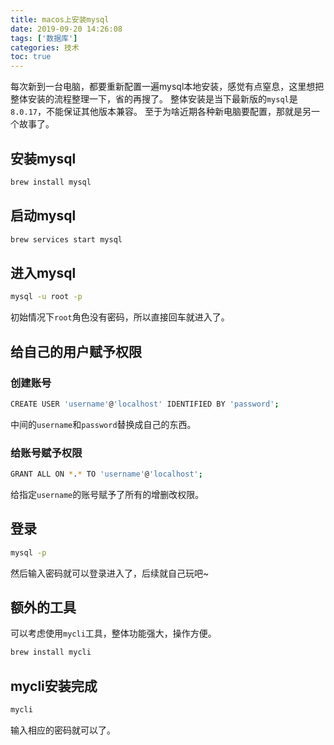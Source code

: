 ```yaml
---
title: macos上安装mysql
date: 2019-09-20 14:26:08
tags: ['数据库']
categories: 技术
toc: true
---
```

每次新到一台电脑，都要重新配置一遍mysql本地安装，感觉有点窒息，这里想把整体安装的流程整理一下，省的再搜了。
整体安装是当下最新版的`mysql`是`8.0.17`，不能保证其他版本兼容。
至于为啥近期各种新电脑要配置，那就是另一个故事了。

<!-- more -->

## 安装mysql

``` bash
brew install mysql
```

## 启动mysql

``` bash
brew services start mysql
```

## 进入mysql

``` bash
mysql -u root -p
```

初始情况下`root`角色没有密码，所以直接回车就进入了。

## 给自己的用户赋予权限

### 创建账号

``` bash
CREATE USER 'username'@'localhost' IDENTIFIED BY 'password';
```

中间的`username`和`password`替换成自己的东西。

### 给账号赋予权限

``` bash
GRANT ALL ON *.* TO 'username'@'localhost';
```

给指定`username`的账号赋予了所有的增删改权限。

## 登录

``` bash
mysql -p
```

然后输入密码就可以登录进入了，后续就自己玩吧~

## 额外的工具

可以考虑使用`mycli`工具，整体功能强大，操作方便。

``` bash
brew install mycli
```

## mycli安装完成

``` bash
mycli
```

输入相应的密码就可以了。

